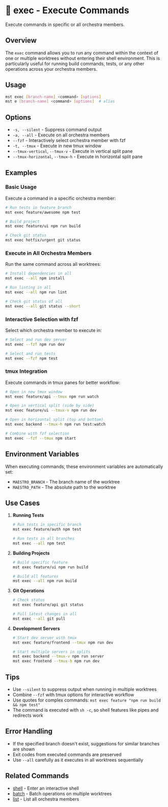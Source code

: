 # 🔗 exec - Execute Commands

Execute commands in specific or all orchestra members.

## Overview

The `exec` command allows you to run any command within the context of one or multiple worktrees without entering their shell environment. This is particularly useful for running build commands, tests, or any other operations across your orchestra members.

## Usage

```bash
mst exec [branch-name] <command> [options]
mst e [branch-name] <command> [options]  # alias
```

## Options

- `-s, --silent` - Suppress command output
- `-a, --all` - Execute on all orchestra members
- `--fzf` - Interactively select orchestra member with fzf
- `-t, --tmux` - Execute in new tmux window
- `--tmux-vertical`, `--tmux-v` - Execute in vertical split pane
- `--tmux-horizontal`, `--tmux-h` - Execute in horizontal split pane

## Examples

### Basic Usage

Execute a command in a specific orchestra member:

```bash
# Run tests in feature branch
mst exec feature/awesome npm test

# Build project
mst exec feature/ui npm run build

# Check git status
mst exec hotfix/urgent git status
```

### Execute in All Orchestra Members

Run the same command across all worktrees:

```bash
# Install dependencies in all
mst exec --all npm install

# Run linting in all
mst exec --all npm run lint

# Check git status of all
mst exec --all git status --short
```

### Interactive Selection with fzf

Select which orchestra member to execute in:

```bash
# Select and run dev server
mst exec --fzf npm run dev

# Select and run tests
mst exec --fzf npm test
```

### tmux Integration

Execute commands in tmux panes for better workflow:

```bash
# Open in new tmux window
mst exec feature/api --tmux npm run watch

# Open in vertical split (side by side)
mst exec feature/ui --tmux-v npm run dev

# Open in horizontal split (top and bottom)
mst exec backend --tmux-h npm run test:watch

# Combine with fzf selection
mst exec --fzf --tmux npm start
```

## Environment Variables

When executing commands, these environment variables are automatically set:

- `MAESTRO_BRANCH` - The branch name of the worktree
- `MAESTRO_PATH` - The absolute path to the worktree

## Use Cases

1. **Running Tests**
   ```bash
   # Run tests in specific branch
   mst exec feature/auth npm test
   
   # Run tests in all branches
   mst exec --all npm test
   ```

2. **Building Projects**
   ```bash
   # Build specific feature
   mst exec feature/ui npm run build
   
   # Build all features
   mst exec --all npm run build
   ```

3. **Git Operations**
   ```bash
   # Check status
   mst exec feature/api git status
   
   # Pull latest changes in all
   mst exec --all git pull
   ```

4. **Development Servers**
   ```bash
   # Start dev server with tmux
   mst exec feature/frontend --tmux npm run dev
   
   # Start multiple servers in splits
   mst exec backend --tmux-v npm run server
   mst exec frontend --tmux-h npm run dev
   ```

## Tips

- Use `--silent` to suppress output when running in multiple worktrees
- Combine `--fzf` with tmux options for interactive workflow
- Use quotes for complex commands: `mst exec feature "npm run build && npm test"`
- The command is executed with `sh -c`, so shell features like pipes and redirects work

## Error Handling

- If the specified branch doesn't exist, suggestions for similar branches are shown
- Exit codes from executed commands are preserved
- Use `--all` carefully as it executes in all worktrees sequentially

## Related Commands

- [shell](./shell.md) - Enter an interactive shell
- [batch](./batch.md) - Batch operations on multiple worktrees
- [list](./list.md) - List all orchestra members